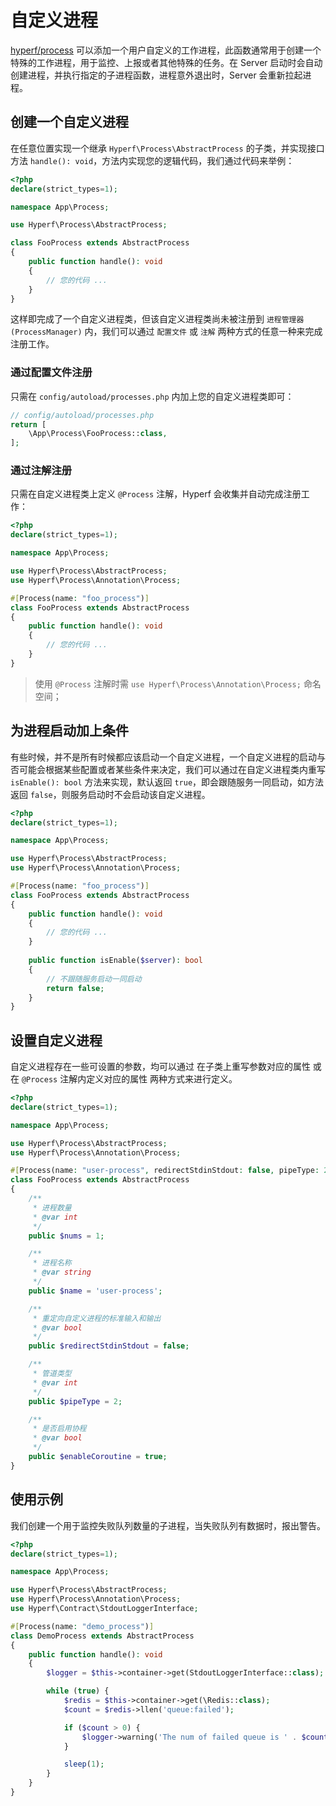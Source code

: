 # 自定义进程

[hyperf/process](https://github.com/hyperf/process) 可以添加一个用户自定义的工作进程，此函数通常用于创建一个特殊的工作进程，用于监控、上报或者其他特殊的任务。在 Server 启动时会自动创建进程，并执行指定的子进程函数，进程意外退出时，Server 会重新拉起进程。

## 创建一个自定义进程

在任意位置实现一个继承 `Hyperf\Process\AbstractProcess` 的子类，并实现接口方法 `handle(): void`，方法内实现您的逻辑代码，我们通过代码来举例：

```php
<?php
declare(strict_types=1);

namespace App\Process;

use Hyperf\Process\AbstractProcess;

class FooProcess extends AbstractProcess
{
    public function handle(): void
    {
        // 您的代码 ...
    }
}
```

这样即完成了一个自定义进程类，但该自定义进程类尚未被注册到 `进程管理器(ProcessManager)` 内，我们可以通过 `配置文件` 或 `注解` 两种方式的任意一种来完成注册工作。

### 通过配置文件注册

只需在 `config/autoload/processes.php` 内加上您的自定义进程类即可：

```php
// config/autoload/processes.php
return [
    \App\Process\FooProcess::class,
];
```

### 通过注解注册

只需在自定义进程类上定义 `@Process` 注解，Hyperf 会收集并自动完成注册工作：

```php
<?php
declare(strict_types=1);

namespace App\Process;

use Hyperf\Process\AbstractProcess;
use Hyperf\Process\Annotation\Process;

#[Process(name: "foo_process")]
class FooProcess extends AbstractProcess
{
    public function handle(): void
    {
        // 您的代码 ...
    }
}
```

> 使用 `@Process` 注解时需 `use Hyperf\Process\Annotation\Process;` 命名空间；   

## 为进程启动加上条件

有些时候，并不是所有时候都应该启动一个自定义进程，一个自定义进程的启动与否可能会根据某些配置或者某些条件来决定，我们可以通过在自定义进程类内重写 `isEnable(): bool` 方法来实现，默认返回 `true`，即会跟随服务一同启动，如方法返回 `false`，则服务启动时不会启动该自定义进程。

```php
<?php
declare(strict_types=1);

namespace App\Process;

use Hyperf\Process\AbstractProcess;
use Hyperf\Process\Annotation\Process;

#[Process(name: "foo_process")]
class FooProcess extends AbstractProcess
{
    public function handle(): void
    {
        // 您的代码 ...
    }
    
    public function isEnable($server): bool
    {
        // 不跟随服务启动一同启动
        return false;   
    }
}
```

## 设置自定义进程

自定义进程存在一些可设置的参数，均可以通过 在子类上重写参数对应的属性 或 在 `@Process` 注解内定义对应的属性 两种方式来进行定义。

```php
<?php
declare(strict_types=1);

namespace App\Process;

use Hyperf\Process\AbstractProcess;
use Hyperf\Process\Annotation\Process;

#[Process(name: "user-process", redirectStdinStdout: false, pipeType: 2, enableCoroutine: true)]
class FooProcess extends AbstractProcess
{
    /**
     * 进程数量
     * @var int
     */
    public $nums = 1;

    /**
     * 进程名称
     * @var string
     */
    public $name = 'user-process';

    /**
     * 重定向自定义进程的标准输入和输出
     * @var bool
     */
    public $redirectStdinStdout = false;

    /**
     * 管道类型
     * @var int
     */
    public $pipeType = 2;

    /**
     * 是否启用协程
     * @var bool
     */
    public $enableCoroutine = true;
}
```

## 使用示例

我们创建一个用于监控失败队列数量的子进程，当失败队列有数据时，报出警告。

```php
<?php
declare(strict_types=1);

namespace App\Process;

use Hyperf\Process\AbstractProcess;
use Hyperf\Process\Annotation\Process;
use Hyperf\Contract\StdoutLoggerInterface;

#[Process(name: "demo_process")]
class DemoProcess extends AbstractProcess
{
    public function handle(): void
    {
        $logger = $this->container->get(StdoutLoggerInterface::class);

        while (true) {
            $redis = $this->container->get(\Redis::class);
            $count = $redis->llen('queue:failed');

            if ($count > 0) {
                $logger->warning('The num of failed queue is ' . $count);
            }

            sleep(1);
        }
    }
}
```
